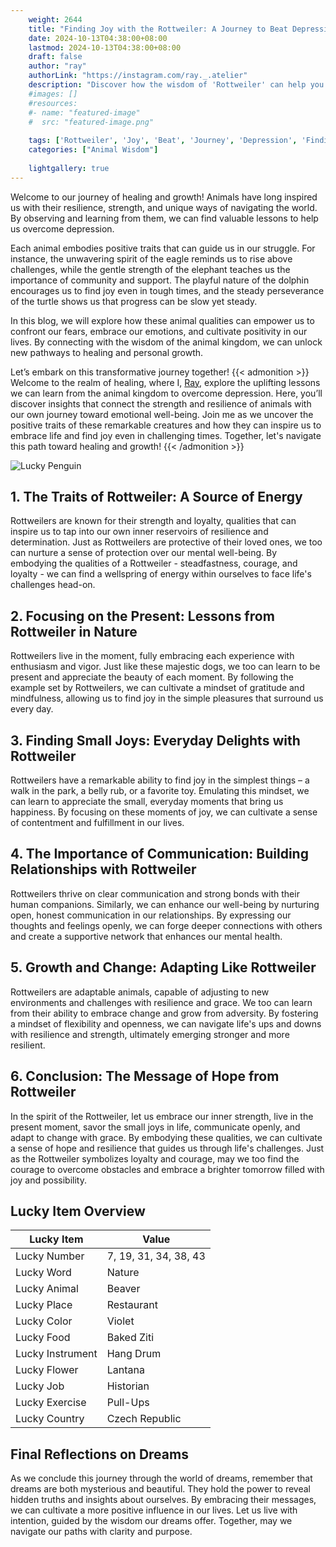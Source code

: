 ```yaml
---
    weight: 2644
    title: "Finding Joy with the Rottweiler: A Journey to Beat Depression"  # Assuming 'title' column exists
    date: 2024-10-13T04:38:00+08:00
    lastmod: 2024-10-13T04:38:00+08:00
    draft: false
    author: "ray"
    authorLink: "https://instagram.com/ray._.atelier"
    description: "Discover how the wisdom of 'Rottweiler' can help you overcome depression and find joy in your life journey."
    #images: []
    #resources:
    #- name: "featured-image"
    #  src: "featured-image.png"
    
    tags: ['Rottweiler', 'Joy', 'Beat', 'Journey', 'Depression', 'Finding']
    categories: ["Animal Wisdom"]
    
    lightgallery: true
---
```

    
Welcome to our journey of healing and growth! Animals have long inspired us with their resilience, strength, and unique ways of navigating the world. By observing and learning from them, we can find valuable lessons to help us overcome depression.

Each animal embodies positive traits that can guide us in our struggle. For instance, the unwavering spirit of the eagle reminds us to rise above challenges, while the gentle strength of the elephant teaches us the importance of community and support. The playful nature of the dolphin encourages us to find joy even in tough times, and the steady perseverance of the turtle shows us that progress can be slow yet steady.

In this blog, we will explore how these animal qualities can empower us to confront our fears, embrace our emotions, and cultivate positivity in our lives. By connecting with the wisdom of the animal kingdom, we can unlock new pathways to healing and personal growth.

Let’s embark on this transformative journey together!
{{< admonition >}}
Welcome to the realm of healing, where I, [Ray](https://instagram.com/ray._.atelier), explore the uplifting lessons we can learn from the animal kingdom to overcome depression. Here, you’ll discover insights that connect the strength and resilience of animals with our own journey toward emotional well-being. Join me as we uncover the positive traits of these remarkable creatures and how they can inspire us to embrace life and find joy even in challenging times. Together, let's navigate this path toward healing and growth!
{{< /admonition >}}

![Lucky Penguin](https://cdn.pixabay.com/photo/2024/09/07/02/34/penguins-9028827_1280.jpg "Lucky Penguin")

## 1. The Traits of Rottweiler: A Source of Energy
Rottweilers are known for their strength and loyalty, qualities that can inspire us to tap into our own inner reservoirs of resilience and determination. Just as Rottweilers are protective of their loved ones, we too can nurture a sense of protection over our mental well-being. By embodying the qualities of a Rottweiler - steadfastness, courage, and loyalty - we can find a wellspring of energy within ourselves to face life's challenges head-on.

## 2. Focusing on the Present: Lessons from Rottweiler in Nature
Rottweilers live in the moment, fully embracing each experience with enthusiasm and vigor. Just like these majestic dogs, we too can learn to be present and appreciate the beauty of each moment. By following the example set by Rottweilers, we can cultivate a mindset of gratitude and mindfulness, allowing us to find joy in the simple pleasures that surround us every day.

## 3. Finding Small Joys: Everyday Delights with Rottweiler
Rottweilers have a remarkable ability to find joy in the simplest things – a walk in the park, a belly rub, or a favorite toy. Emulating this mindset, we can learn to appreciate the small, everyday moments that bring us happiness. By focusing on these moments of joy, we can cultivate a sense of contentment and fulfillment in our lives.

## 4. The Importance of Communication: Building Relationships with Rottweiler
Rottweilers thrive on clear communication and strong bonds with their human companions. Similarly, we can enhance our well-being by nurturing open, honest communication in our relationships. By expressing our thoughts and feelings openly, we can forge deeper connections with others and create a supportive network that enhances our mental health.

## 5. Growth and Change: Adapting Like Rottweiler
Rottweilers are adaptable animals, capable of adjusting to new environments and challenges with resilience and grace. We too can learn from their ability to embrace change and grow from adversity. By fostering a mindset of flexibility and openness, we can navigate life's ups and downs with resilience and strength, ultimately emerging stronger and more resilient.

## 6. Conclusion: The Message of Hope from Rottweiler
In the spirit of the Rottweiler, let us embrace our inner strength, live in the present moment, savor the small joys in life, communicate openly, and adapt to change with grace. By embodying these qualities, we can cultivate a sense of hope and resilience that guides us through life's challenges. Just as the Rottweiler symbolizes loyalty and courage, may we too find the courage to overcome obstacles and embrace a brighter tomorrow filled with joy and possibility.


## Lucky Item Overview
| Lucky Item          | Value              |
|---------------|--------------------|
| Lucky Number        | 7, 19, 31, 34, 38, 43  |
| Lucky Word          | Nature |
| Lucky Animal        | Beaver |
| Lucky Place         | Restaurant     |
| Lucky Color         | Violet     |
| Lucky Food          | Baked Ziti      |
| Lucky Instrument    | Hang Drum |
| Lucky Flower        | Lantana    |
| Lucky Job           | Historian       |
| Lucky Exercise      | Pull-Ups  |
| Lucky Country       | Czech Republic    |


##  Final Reflections on Dreams

As we conclude this journey through the world of dreams, remember that dreams are both mysterious and beautiful. They hold the power to reveal hidden truths and insights about ourselves. By embracing their messages, we can cultivate a more positive influence in our lives. Let us live with intention, guided by the wisdom our dreams offer. Together, may we navigate our paths with clarity and purpose.
